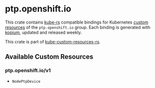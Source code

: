 <!--
SPDX-FileCopyrightText: The kube-custom-resources-rs Authors
SPDX-License-Identifier: 0BSD
 -->

# ptp.openshift.io

This crate contains [kube-rs](https://kube.rs/) compatible bindings for Kubernetes [custom resources](https://kubernetes.io/docs/tasks/extend-kubernetes/custom-resources/custom-resource-definitions/) of the `ptp.openshift.io` group. Each binding is generated with [kopium](https://github.com/kube-rs/kopium), updated and released weekly.

This crate is part of [kube-custom-resources-rs](https://github.com/metio/kube-custom-resources-rs).

## Available Custom Resources

### ptp.openshift.io/v1
- `NodePtpDevice`
